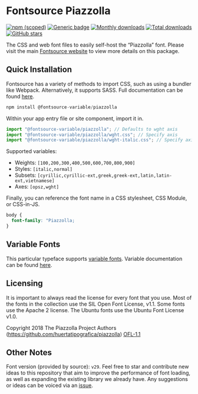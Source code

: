 # Fontsource Piazzolla

[![npm (scoped)](https://img.shields.io/npm/v/@fontsource/piazzolla?color=brightgreen)](https://www.npmjs.com/package/@fontsource/piazzolla) [![Generic badge](https://img.shields.io/badge/fontsource-passing-brightgreen)](https://github.com/fontsource/fontsource) [![Monthly downloads](https://badgen.net/npm/dm/@fontsource/piazzolla)](https://github.com/fontsource/fontsource) [![Total downloads](https://badgen.net/npm/dt/@fontsource/piazzolla)](https://github.com/fontsource/fontsource) [![GitHub stars](https://img.shields.io/github/stars/fontsource/fontsource.svg?style=social&label=Star)](https://github.com/fontsource/fontsource/stargazers)

The CSS and web font files to easily self-host the “Piazzolla” font. Please visit the main [Fontsource website](https://fontsource.org/fonts/piazzolla) to view more details on this package.

## Quick Installation

Fontsource has a variety of methods to import CSS, such as using a bundler like Webpack. Alternatively, it supports SASS. Full documentation can be found [here](https://fontsource.org/docs/introduction).

```javascript
npm install @fontsource-variable/piazzolla
```

Within your app entry file or site component, import it in.

```javascript
import "@fontsource-variable/piazzolla"; // Defaults to wght axis
import "@fontsource-variable/piazzolla/wght.css"; // Specify axis
import "@fontsource-variable/piazzolla/wght-italic.css"; // Specify axis and style

```

Supported variables:
- Weights: `[100,200,300,400,500,600,700,800,900]`
- Styles: `[italic,normal]`
- Subsets: `[cyrillic,cyrillic-ext,greek,greek-ext,latin,latin-ext,vietnamese]`
- Axes: `[opsz,wght]`

Finally, you can reference the font name in a CSS stylesheet, CSS Module, or CSS-in-JS.

```css
body {
  font-family: "Piazzolla;
}
```

## Variable Fonts

This particular typeface supports [variable fonts](https://developer.mozilla.org/en-US/docs/Web/CSS/CSS_Fonts/Variable_Fonts_Guide).
Variable documentation can be found [here](https://fontsource.org/docs/variable-fonts).

## Licensing
It is important to always read the license for every font that you use.
Most of the fonts in the collection use the SIL Open Font License, v1.1. Some fonts use the Apache 2 license. The Ubuntu fonts use the Ubuntu Font License v1.0.

Copyright 2018 The Piazzolla Project Authors (https://github.com/huertatipografica/piazzolla)
[OFL-1.1](http://scripts.sil.org/OFL)

## Other Notes
Font version (provided by source): `v29`.
Feel free to star and contribute new ideas to this repository that aim to improve the performance of font loading, as well as expanding the existing library we already have. Any suggestions or ideas can be voiced via an [issue](https://github.com/fontsource/fontsource/issues).